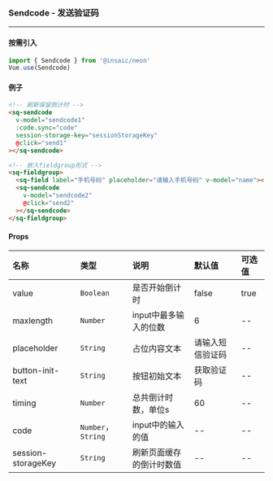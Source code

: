 ### Sendcode - 发送验证码

---
#### 按需引入

```js
import { Sendcode } from '@insaic/neon'
Vue.use(Sendcode)
```

#### 例子
```html
<!-- 刷新保留倒计时 -->
<sq-sendcode
  v-model="sendcode1"
  :code.sync="code"
  session-storage-key="sessionStorageKey"
  @click="send1"
></sq-sendcode>

<!-- 嵌入fieldgroup形式 -->
<sq-fieldgroup>
  <sq-field label="手机号码" placeholder="请输入手机号码" v-model="name"></sq-field>
  <sq-sendcode
    v-model="sendcode2"
    @click="send2"
  ></sq-sendcode>
</sq-fieldgroup>
```
#### Props
 名称                 | 类型               | 说明                    | 默认值           | 可选值
:------              |:---------           |:--------               |:-------         |:------
 value               | `Boolean`           | 是否开始倒计时          |   false         | true
 maxlength           | `Number`            | input中最多输入的位数   | 6               | --
 placeholder         | `String`            | 占位内容文本            | 请输入短信验证码 | --
 button-init-text    | `String`            | 按钮初始文本            | 获取验证码       | --
 timing              | `Number`            | 总共倒计时数，单位s     | 60              | --
 code                | `Number`，`String`  | input中的输入的值       | --              | --
 session-storageKey  | `String`            | 刷新页面缓存的倒计时数值 | --              | --
